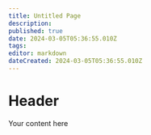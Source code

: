 ```yaml
---
title: Untitled Page
description: 
published: true
date: 2024-03-05T05:36:55.010Z
tags: 
editor: markdown
dateCreated: 2024-03-05T05:36:55.010Z
---
```


# Header
Your content here